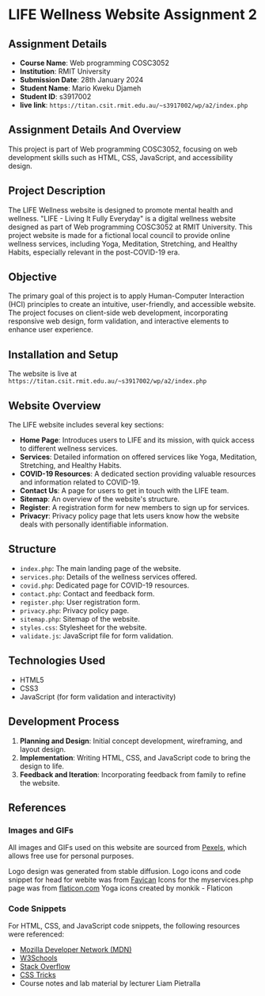 # LIFE Wellness Website Assignment 2

## Assignment Details
- **Course Name**: Web programming COSC3052
- **Institution**: RMIT University
- **Submission Date**: 28th January 2024
- **Student Name**: Mario Kweku Djameh
- **Student ID**: s3917002
- **live link**: `https://titan.csit.rmit.edu.au/~s3917002/wp/a2/index.php`


## Assignment Details And Overview
This project is part of Web programming COSC3052, focusing on web development skills such as HTML, CSS, JavaScript, and accessibility design.

## Project Description
The LIFE Wellness website is designed to promote mental health and wellness. 
"LIFE - Living It Fully Everyday" is a digital wellness website designed as part of Web programming COSC3052 at RMIT University. This project website is made for a fictional local council to provide online wellness services, including Yoga, Meditation, Stretching, and Healthy Habits, especially relevant in the post-COVID-19 era.

## Objective
The primary goal of this project is to apply Human-Computer Interaction (HCI) principles to create an intuitive, user-friendly, and accessible website. The project focuses on client-side web development, incorporating responsive web design, form validation, and interactive elements to enhance user experience.


## Installation and Setup
The website is live at `https://titan.csit.rmit.edu.au/~s3917002/wp/a2/index.php`

## Website Overview
The LIFE website includes several key sections:
- **Home Page**: Introduces users to LIFE and its mission, with quick access to different wellness services.
- **Services**: Detailed information on offered services like Yoga, Meditation, Stretching, and Healthy Habits.
- **COVID-19 Resources**: A dedicated section providing valuable resources and information related to COVID-19.
- **Contact Us**: A page for users to get in touch with the LIFE team.
- **Sitemap**: An overview of the website's structure.
- **Register**: A registration form for new members to sign up for services.
- **Privacyr**: Privacy policy page that lets users know how the website deals with personally identifiable information.

## Structure
- `index.php`: The main landing page of the website.
- `services.php`: Details of the wellness services offered.
- `covid.php`: Dedicated page for COVID-19 resources.
- `contact.php`: Contact and feedback form.
- `register.php`: User registration form.
- `privacy.php`: Privacy policy page.
- `sitemap.php`: Sitemap of the website.
- `styles.css`: Stylesheet for the website.
- `validate.js`: JavaScript file for form validation.


## Technologies Used
- HTML5
- CSS3
- JavaScript (for form validation and interactivity)

## Development Process
1. **Planning and Design**: Initial concept development, wireframing, and layout design.
2. **Implementation**: Writing HTML, CSS, and JavaScript code to bring the design to life.
3. **Feedback and Iteration**: Incorporating feedback from family to refine the website.



## References
### Images and GIFs
All images and GIFs used on this website are sourced from [Pexels](https://www.pexels.com/), which allows free use for personal purposes.

Logo design was generated from stable diffusion. 
Logo icons and code snippet for head for webite was from [Favican](https://favicon.io/)
Icons for the myservices.php page was from [flaticon.com](https://www.flaticon.com/free-icons/yoga) Yoga icons created by monkik - Flaticon

### Code Snippets
For HTML, CSS, and JavaScript code snippets, the following resources were referenced:
- [Mozilla Developer Network (MDN)](https://developer.mozilla.org/)
- [W3Schools](https://www.w3schools.com/)
- [Stack Overflow](https://stackoverflow.com/)
- [CSS Tricks](https://css-tricks.com/)
- Course notes and lab material by lecturer Liam Pietralla





